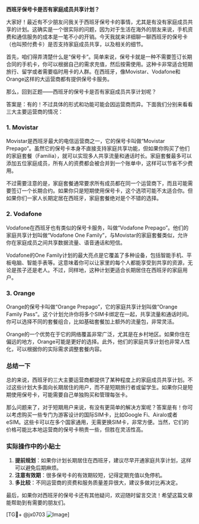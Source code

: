 **西班牙保号卡是否有家庭成员共享计划？**

大家好！最近有不少朋友问我关于西班牙保号卡的事情，尤其是有没有家庭成员共享的计划。这确实是一个很实际的问题，因为对于生活在海外的朋友来说，手机资费和通信服务的成本是一笔不小的开销。今天我就来详细聊一聊西班牙的保号卡（也叫预付费卡）是否支持家庭成员共享，以及相关的细节。

首先，咱们得弄清楚什么是“保号卡”。简单来说，保号卡就是一种不需要签订长期合同的手机卡，你可以根据自己的需求充值，然后按需使用。这种卡非常适合短期旅行、留学或者需要临时用卡的人群。在西班牙，像Movistar、Vodafone和Orange这样的大运营商都有提供保号卡服务。

那么，回到正题——西班牙的保号卡是否有家庭成员共享计划呢？

答案是：有的！不过具体的形式和功能可能会因运营商而异。下面我们分别来看看三大主要运营商的情况：

### 1. Movistar

Movistar是西班牙最大的电信运营商之一，它的保号卡叫做“Movistar Prepago”。虽然它的保号卡本身不直接支持家庭共享功能，但如果你购买了他们的家庭套餐（Familia），就可以实现多人共享流量和通话时长。家庭套餐最多可以添加五位家庭成员，所有人的资费都会被合并到一个账单中，这样可以节省不少费用。

不过需要注意的是，家庭套餐通常要求所有成员都在同一个运营商下，而且可能需要签订一个长期合约。如果你只是短期使用保号卡，这个选项可能不太适合你。但如果你们一家人长期定居在西班牙，家庭套餐绝对是个不错的选择。

### 2. Vodafone

Vodafone在西班牙也有类似的保号卡服务，叫做“Vodafone Prepago”。他们的家庭共享计划叫做“Vodafone One Family”，与Movistar的家庭套餐类似，允许你在家庭成员之间共享数据流量、语音通话和短信。

Vodafone的One Family计划的最大亮点是它覆盖了多种设备，包括智能手机、平板电脑、智能手表等。这意味着你可以让家里的每个人都能享受到共享的资源，无论是孩子还是老人。不过，同样地，这种计划更适合长期居住在西班牙的家庭用户。

### 3. Orange

Orange的保号卡叫做“Orange Prepago”，它的家庭共享计划叫做“Orange Family Pass”。这个计划允许你将多个SIM卡绑定在一起，共享流量和通话时间。你可以选择不同的套餐组合，比如基础套餐加上额外的流量包，非常灵活。

Orange的一个优势在于它的网络覆盖非常广泛，尤其是在乡村地区。如果你住在偏远的地方，Orange可能是更好的选择。此外，他们的家庭共享计划也非常人性化，可以根据你的实际需求调整套餐内容。

### 总结一下

总的来说，西班牙的三大主要运营商都提供了某种程度上的家庭成员共享计划。不过这些计划大多面向长期居住的用户，而不是短期旅行者或留学生。如果你只是短期使用保号卡，可能需要自己单独购买和管理每张卡。

那么问题来了，对于短期用户来说，有没有更简单的解决方案呢？答案是有！你可以考虑购买一些专门为游客设计的国际SIM卡，比如Google Fi、Airalo或者eSIM。这些卡可以在多个国家通用，无需更换SIM卡，非常方便。当然，它们的价格可能比本地运营商的保号卡稍贵一些，但胜在灵活性高。

### 实际操作中的小贴士

1. **提前规划**：如果你计划长期居住在西班牙，建议尽早开通家庭共享计划，这样可以避免后期麻烦。
2. **注意有效期**：很多保号卡的有效期较短，记得定期充值以免停机。
3. **多比较**：不同运营商的资费和服务质量差异很大，建议多做对比再决定。

最后，如果你对西班牙的保号卡还有其他疑问，欢迎随时留言交流！希望这篇文章能帮助到有需要的朋友们。

[TG💪+ @jx0703 ![Image](https://github.com/user-attachments/assets/dbca1d08-cadb-493c-b0ec-ad6f7a83f270)]